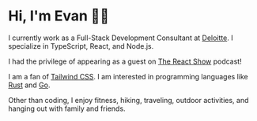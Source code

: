 # Hi, I'm Evan 👋🏻

I currently work as a Full-Stack Development Consultant at [Deloitte](https://www.deloitte.com/global/en.html). I specialize in TypeScript, React, and Node.js.

I had the privilege of appearing as a guest on [The React Show](https://podcast.thereactshow.com/1764837/12142504) podcast!

I am a fan of [Tailwind CSS](https://tailwindcss.com). I am interested in programming languages like [Rust](https://www.rust-lang.org) and [Go](https://go.dev).

Other than coding, I enjoy fitness, hiking, traveling, outdoor activities, and hanging out with family and friends.
